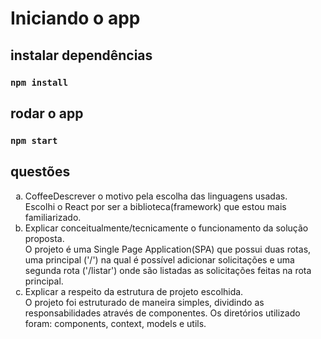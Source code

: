 # Iniciando o app

## instalar dependências

### `npm install`

## rodar o app

### `npm start`

## questões
<ol type="a">
    <li>CoffeeDescrever o motivo pela escolha das linguagens usadas.</li> 
  Escolhi o React por ser a biblioteca(framework) que estou mais familiarizado.
    <li>Explicar conceitualmente/tecnicamente o funcionamento da solução proposta.</li>
    O projeto é uma Single Page Application(SPA) que possui duas rotas, uma principal ('/') na qual é possível adicionar solicitações e uma segunda rota ('/listar') onde são listadas as solicitações feitas na rota principal.
    <li>Explicar a respeito da estrutura de projeto escolhida.</li>
    O projeto foi estruturado de maneira simples, dividindo as responsabilidades através de componentes.
    Os diretórios utilizado foram: components, context, models e utils.
</ol>